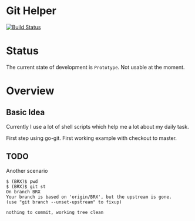 # Git Helper

[![Build Status](https://cloud.drone.io/api/badges/khmarbaise/githelper/status.svg)](https://cloud.drone.io/khmarbaise/githelper)

# Status

The current state of development is `Prototype`. Not usable at the moment.

# Overview


## Basic Idea

Currently I use a lot of shell scripts which help me a lot about my daily
task.

First step using go-git.
First working example with checkout to master.


## TODO


Another scenario
```shell
$ (BRX)$ pwd
$ (BRX)$ git st
On branch BRX
Your branch is based on 'origin/BRX', but the upstream is gone.
(use "git branch --unset-upstream" to fixup)

nothing to commit, working tree clean
```

